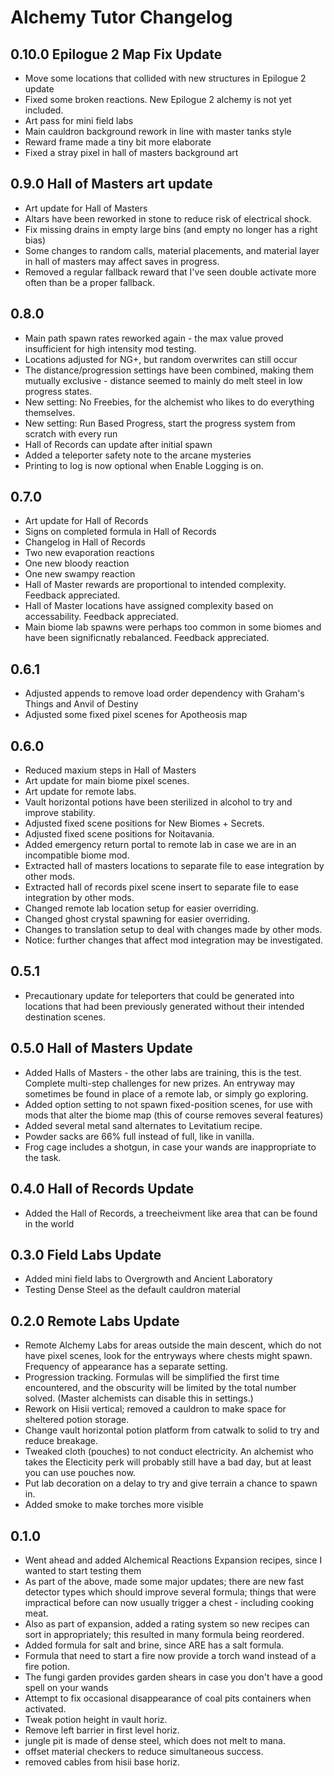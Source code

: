 # Alchemy Tutor Changelog

## 0.10.0 Epilogue 2 Map Fix Update

- Move some locations that collided with new structures in Epilogue 2 update
- Fixed some broken reactions. New Epilogue 2 alchemy is not yet included.
- Art pass for mini field labs
- Main cauldron background rework in line with master tanks style
- Reward frame made a tiny bit more elaborate
- Fixed a stray pixel in hall of masters background art

## 0.9.0 Hall of Masters art update

- Art update for Hall of Masters
- Altars have been reworked in stone to reduce risk of electrical shock.
- Fix missing drains in empty large bins (and empty no longer has a right bias)
- Some changes to random calls, material placements, and material layer in hall of masters may affect saves in progress.
- Removed a regular fallback reward that I've seen double activate more often than be a proper fallback.

## 0.8.0

- Main path spawn rates reworked again - the max value proved insufficient for high intensity mod testing.
- Locations adjusted for NG+, but random overwrites can still occur
- The distance/progression settings have been combined, making them mutually exclusive - distance seemed to mainly do melt steel in low progress states.
- New setting: No Freebies, for the alchemist who likes to do everything themselves.
- New setting: Run Based Progress, start the progress system from scratch with every run
- Hall of Records can update after initial spawn
- Added a teleporter safety note to the arcane mysteries
- Printing to log is now optional when Enable Logging is on.

## 0.7.0

- Art update for Hall of Records
- Signs on completed formula in Hall of Records
- Changelog in Hall of Records
- Two new evaporation reactions
- One new bloody reaction
- One new swampy reaction
- Hall of Master rewards are proportional to intended complexity. Feedback appreciated.
- Hall of Master locations have assigned complexity based on accessability. Feedback appreciated.
- Main biome lab spawns were perhaps too common in some biomes and have been significnatly rebalanced. Feedback appreciated.

## 0.6.1

- Adjusted appends to remove load order dependency with Graham's Things and Anvil of Destiny
- Adjusted some fixed pixel scenes for Apotheosis map

## 0.6.0

- Reduced maxium steps in Hall of Masters
- Art update for main biome pixel scenes.
- Art update for remote labs.
- Vault horizontal potions have been sterilized in alcohol to try and improve stability.
- Adjusted fixed scene positions for New Biomes + Secrets.
- Adjusted fixed scene positions for Noitavania.
- Added emergency return portal to remote lab in case we are in an incompatible biome mod.
- Extracted hall of masters locations to separate file to ease integration by other mods.
- Extracted hall of records pixel scene insert to separate file to ease integration by other mods.
- Changed remote lab location setup for easier overriding.
- Changed ghost crystal spawning for easier overriding.
- Changes to translation setup to deal with changes made by other mods.
- Notice: further changes that affect mod integration may be investigated.

## 0.5.1

- Precautionary update for teleporters that could be generated into locations that had been previously generated without their intended destination scenes.

## 0.5.0 Hall of Masters Update

- Added Halls of Masters - the other labs are training, this is the test. Complete multi-step challenges for new prizes. An entryway may sometimes be found in place of a remote lab, or simply go exploring.
- Added option setting to not spawn fixed-position scenes, for use with mods that alter the biome map (this of course removes several features)
- Added several metal sand alternates to Levitatium recipe.
- Powder sacks are 66% full instead of full, like in vanilla.
- Frog cage includes a shotgun, in case your wands are inappropriate to the task.

## 0.4.0 Hall of Records Update

- Added the Hall of Records, a treecheivment like area that can be found in the world

## 0.3.0 Field Labs Update

- Added mini field labs to Overgrowth and Ancient Laboratory
- Testing Dense Steel as the default cauldron material

## 0.2.0 Remote Labs Update

- Remote Alchemy Labs for areas outside the main descent, which do not have pixel scenes, look for the entryways where chests might spawn. Frequency of appearance has a separate setting.
- Progression tracking. Formulas will be simplified the first time encountered, and the obscurity will be limited by the total number solved. (Master alchemists can disable this in settings.)
- Rework on Hisii vertical; removed a cauldron to make space for sheltered potion storage.
- Change vault horizontal potion platform from catwalk to solid to try and reduce breakage.
- Tweaked cloth (pouches) to not conduct electricity. An alchemist who takes the Electicity perk will probably still have a bad day, but at least you can use pouches now.
- Put lab decoration on a delay to try and give terrain a chance to spawn in.
- Added smoke to make torches more visible

## 0.1.0

- Went ahead and added Alchemical Reactions Expansion recipes, since I wanted to start testing them
- As part of the above, made some major updates; there are new fast detector types which should improve several formula; things that were impractical before can now usually trigger a chest - including cooking meat.
- Also as part of expansion, added a rating system so new recipes can sort in appropriately; this resulted in many formula being reordered.
- Added formula for salt and brine, since ARE has a salt formula.
- Formula that need to start a fire now provide a torch wand instead of a fire potion.
- The fungi garden provides garden shears in case you don't have a good spell on your wands
- Attempt to fix occasional disappearance of coal pits containers when activated.
- Tweak potion height in vault horiz.
- Remove left barrier in first level horiz.
- jungle pit is made of dense steel, which does not melt to mana.
- offset material checkers to reduce simultaneous success.
- removed cables from hisii base horiz.
